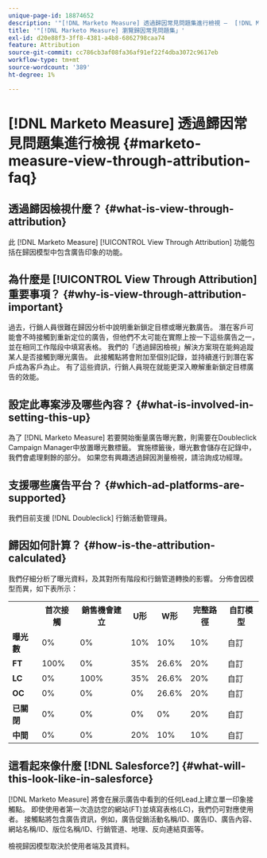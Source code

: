 ```yaml
---
unique-page-id: 18874652
description: '"[!DNL Marketo Measure] 透過歸因常見問題集進行檢視 —  [!DNL Marketo Measure]  — 產品檔案」'
title: '"[!DNL Marketo Measure] 瀏覽歸因常見問題集」'
exl-id: d20e88f3-3ff8-4381-a4b8-6862798caa74
feature: Attribution
source-git-commit: cc786cb3af08fa36af91ef22f4dba3072c9617eb
workflow-type: tm+mt
source-wordcount: '389'
ht-degree: 1%

---
```


# [!DNL Marketo Measure] 透過歸因常見問題集進行檢視 {#marketo-measure-view-through-attribution-faq}

## 透過歸因檢視什麼？ {#what-is-view-through-attribution}

此 [!DNL Marketo Measure] [!UICONTROL View Through Attribution] 功能包括在歸因模型中包含廣告印象的功能。

## 為什麼是 [!UICONTROL View Through Attribution] 重要事項？ {#why-is-view-through-attribution-important}

過去，行銷人員很難在歸因分析中說明重新鎖定目標或曝光數廣告。 潛在客戶可能會不時接觸到重新定位的廣告，但他們不太可能在實際上按一下這些廣告之一，並在相同工作階段中填寫表格。 我們的「透過歸因檢視」解決方案現在能夠追蹤某人是否接觸到曝光廣告。 此接觸點將會附加至個別記錄，並持續進行到潛在客戶成為客戶為止。 有了這些資訊，行銷人員現在就能更深入瞭解重新鎖定目標廣告的效能。

## 設定此專案涉及哪些內容？ {#what-is-involved-in-setting-this-up}

為了 [!DNL Marketo Measure] 若要開始衡量廣告曝光數，則需要在Doubleclick Campaign Manager中放置曝光數標籤。 實施標籤後，曝光數會儲存在記錄中，我們會處理剩餘的部分。 如果您有興趣透過歸因測量檢視，請洽詢成功經理。

## 支援哪些廣告平台？ {#which-ad-platforms-are-supported}

我們目前支援 [!DNL Doubleclick] 行銷活動管理員。

## 歸因如何計算？ {#how-is-the-attribution-calculated}

我們仔細分析了曝光資料，及其對所有階段和行銷管道轉換的影響。 分佈會因模型而異，如下表所示：

<table> 
 <colgroup> 
  <col> 
  <col> 
  <col> 
  <col> 
  <col> 
  <col> 
  <col> 
 </colgroup> 
 <tbody> 
  <tr> 
   <th><br></th> 
   <th>首次接觸</th> 
   <th>銷售機會建立</th> 
   <th>U形</th> 
   <th>W形</th> 
   <th>完整路徑</th> 
   <th>自訂模型</th> 
  </tr> 
  <tr> 
   <td><strong>曝光數</strong></td> 
   <td>0%</td> 
   <td>0%</td> 
   <td>10%</td> 
   <td>10%</td> 
   <td>10%</td> 
   <td>自訂</td> 
  </tr> 
  <tr> 
   <td><strong>FT</strong></td> 
   <td>100%</td> 
   <td>0%</td> 
   <td>35%</td> 
   <td>26.6%</td> 
   <td>20%</td> 
   <td>自訂</td> 
  </tr> 
  <tr> 
   <td><strong>LC</strong></td> 
   <td>0%</td> 
   <td>100%</td> 
   <td>35%</td> 
   <td>26.6%</td> 
   <td>20%</td> 
   <td>自訂</td> 
  </tr> 
  <tr> 
   <td><strong>OC</strong></td> 
   <td>0%</td> 
   <td>0%</td> 
   <td>0%</td> 
   <td>26.6%</td> 
   <td>20%</td> 
   <td>自訂</td> 
  </tr> 
  <tr> 
   <td><strong>已關閉</strong></td> 
   <td>0%</td> 
   <td>0%</td> 
   <td>0%</td> 
   <td>0%</td> 
   <td>20%</td> 
   <td>自訂</td> 
  </tr> 
  <tr> 
   <td><strong>中間</strong></td> 
   <td>0%</td> 
   <td>0%</td> 
   <td>20%</td> 
   <td>10%</td> 
   <td>10%</td> 
   <td>自訂</td> 
  </tr> 
 </tbody> 
</table>

## 這看起來像什麼 [!DNL Salesforce?] {#what-will-this-look-like-in-salesforce}

[!DNL Marketo Measure] 將會在展示廣告中看到的任何Lead上建立單一印象接觸點。 即使使用者第一次造訪您的網站(FT)並填寫表格(LC)，我們仍可對應使用者。 接觸點將包含廣告資訊，例如，廣告促銷活動名稱/ID、廣告ID、廣告內容、網站名稱/ID、版位名稱/ID、行銷管道、地理、反向連結頁面等。

檢視歸因模型取決於使用者端及其資料。
